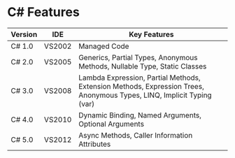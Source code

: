 # C# Features

| Version | IDE | Key Features |
| ------- | --- | ------------ |
| C# 1.0 | VS2002 | Managed Code |
| C# 2.0 | VS2005 | Generics, Partial Types, Anonymous Methods, Nullable Type, Static Classes |
| C# 3.0 | VS2008 | Lambda Expression, Partial Methods, Extension Methods, Expression Trees, Anonymous Types, LINQ, Implicit Typing (var) |
| C# 4.0 | VS2010 | Dynamic Binding, Named Arguments, Optional Arguments |
| C# 5.0 | VS2012 | Async Methods, Caller Information Attributes |
